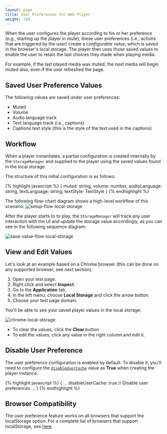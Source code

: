 ```yaml
---
layout: page
title: User Preferences for Web Player 
weight: 110
---
```


When the user configures the player according to his or her preference (e.g., starting up the player in mute), these user preferences (i.e., actions that are triggered by the user) create a _configurable value_, which is saved in the browser's local storage. The player then uses those saved values to enable the user to retain the last choices they made when playing media.

For example, if the last played media was muted, the next media will begin muted also, even if the user refreshed the page.

## Saved User Preference Values

The following values are saved under user preferences:

- Muted
- Volume
- Audio language track
- Text language track (i.e., captions)
- Captions text style (this is the style of the text used in the captions)

## Workflow

When a player instantiates, a partial configuration is created internally by the `StorageManager` and supplied to the player using the saved values found in the local storage.

The structure of this initial configuration is as follows:

{% highlight javascript %}
{
muted: string,
volume: number,
audioLanguage: string,
textLanguage: string,
textStyle: TextStyle
}
{% endhighlight %}

The following flow-chart diagram shows a high-level workflow of this scenario:
![setup-flow-local-storage](/assets/images/setup-flow-local-storage.jpg)

After the player starts to to play, the `StorageManager` will track any user interaction with the UI and update the storage value accordingly, as you can see in the following sequence diagram:


![save-value-flow-local-storage](/assets/images/save-value-flow-local-storage.png)

## View and Edit Values

Let's look at an example based on a Chrome browser (this can be done on any supported browser; see next section).

1.  Open your test page.
2.  Right click and select **Inspect**.
3.  Go to the **Application** tab.
4.  In the left menu, choose **Local Storage** and click the arrow button.
5.  Choose your test page domain.

You'll be able to see your saved player values in the local storage:


![chrome-local-storage](/assets/images/chrome-local-storage.png)

- To clear the values, click the **Clear** button
- To edit the values, click any value in the right column and edit it.

## Disable User Preference

The user preference configuration is enabled by default. To disable it, you'll need to configure the [`disableUserCache`](https://developer.kaltura.com/player/web/configuration-web#configdisableusercache) value as **True** when creating the player instance.

{% highlight javascript %}
{
  ...
  disableUserCache: true // Disable user preferences
  ...
}
{% endhighlight %}

## Browser Compatibility

The user preference feature works on all browsers that support the localStorage option.
For a complete list of browsers that support localStorage, see [here](https://developer.mozilla.org/en-US/docs/Web/API/Window/localStorage).
